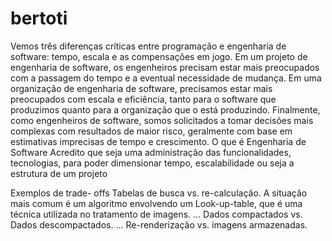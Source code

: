 # bertoti
Vemos três diferenças críticas entre programação e engenharia de software: tempo, escala e as compensações em jogo. Em um projeto de engenharia de software, os engenheiros precisam estar mais preocupados com a passagem do tempo e a eventual necessidade de mudança. Em uma organização de engenharia de software, precisamos estar mais preocupados com escala e eficiência, tanto para o software que produzimos quanto para a organização que o está produzindo. Finalmente, como engenheiros de software, somos solicitados a tomar decisões mais complexas com resultados de maior risco, geralmente com base em estimativas imprecisas de tempo e crescimento.
O que é Engenharia de Software
Acredito que seja uma administração das funcionalidades, tecnologias, para poder dimensionar  tempo, escalabilidade ou seja a estrutura de um projeto

Exemplos de trade- offs
Tabelas de busca vs. re-calculação. A situação mais comum é um algoritmo envolvendo um Look-up-table, que é uma técnica utilizada no tratamento de imagens. ...
Dados compactados vs. Dados descompactados. ...
Re-renderização vs. imagens armazenadas.
